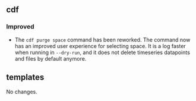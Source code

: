 ## cdf 

### Improved

- The `cdf purge space` command has been reworked. The command now has
an improved user experience for selecting space. It is a log faster when
running in `--dry-run`, and it does not delete timeseries datapoints and
files by default anymore.
 
## templates

No changes.
